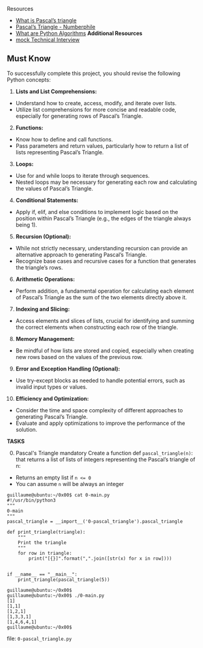 Resources
- [What is Pascal’s triangle](https://intranet.alxswe.com/rltoken/F458nFkW9StJum2zPI4khg)
- [Pascal’s Triangle - Numberphile](https://intranet.alxswe.com/rltoken/XXMN2RVCCGcF5l5ZnUIv8Q)
- [What are Python Algorithms](https://intranet.alxswe.com/rltoken/q5v0xbgrVxG4Nf-fV-BW2w)
**Additional Resources**
- [mock Technical Interview](https://intranet.alxswe.com/rltoken/vKf7Spm4xxFMom3x4Jx52g)

**Must Know**
---
To successfully complete this project, you should revise the following Python concepts:

1. **Lists and List Comprehensions:**

- Understand how to create, access, modify, and iterate over lists.
- Utilize list comprehensions for more concise and readable code, especially for generating rows of Pascal’s Triangle.
2. **Functions:**
- Know how to define and call functions.
- Pass parameters and return values, particularly how to return a list of lists representing Pascal’s Triangle.
3. **Loops:**

- Use for and while loops to iterate through sequences.
- Nested loops may be necessary for generating each row and calculating the values of Pascal’s Triangle.
4. **Conditional Statements:**

- Apply if, elif, and else conditions to implement logic based on the position within Pascal’s Triangle (e.g., the edges of the triangle always being 1).
5. **Recursion (Optional):**

- While not strictly necessary, understanding recursion can provide an alternative approach to generating Pascal’s Triangle.
- Recognize base cases and recursive cases for a function that generates the triangle’s rows.
6. **Arithmetic Operations:**

- Perform addition, a fundamental operation for calculating each element of Pascal’s Triangle as the sum of the two elements directly above it.
7. **Indexing and Slicing:**

- Access elements and slices of lists, crucial for identifying and summing the correct elements when constructing each row of the triangle.
8. **Memory Management:**

- Be mindful of how lists are stored and copied, especially when creating new rows based on the values of the previous row.
9. **Error and Exception Handling (Optional):**

- Use try-except blocks as needed to handle potential errors, such as invalid input types or values.
10. **Efficiency and Optimization:**

- Consider the time and space complexity of different approaches to generating Pascal’s Triangle.
- Evaluate and apply optimizations to improve the performance of the solution.

**TASKS**

0. Pascal's Triangle
mandatory
Create a function def `pascal_triangle(n)`: that returns a list of lists of integers representing the Pascal’s triangle of n:

- Returns an empty list if `n <= 0`
- You can assume `n` will be always an integer
```
guillaume@ubuntu:~/0x00$ cat 0-main.py
#!/usr/bin/python3
"""
0-main
"""
pascal_triangle = __import__('0-pascal_triangle').pascal_triangle

def print_triangle(triangle):
    """
    Print the triangle
    """
    for row in triangle:
        print("[{}]".format(",".join([str(x) for x in row])))


if __name__ == "__main__":
    print_triangle(pascal_triangle(5))

guillaume@ubuntu:~/0x00$
guillaume@ubuntu:~/0x00$ ./0-main.py
[1]
[1,1]
[1,2,1]
[1,3,3,1]
[1,4,6,4,1]
guillaume@ubuntu:~/0x00$
```
file: `0-pascal_triangle.py`

